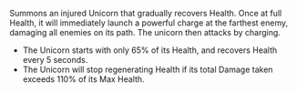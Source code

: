 Summons an injured Unicorn that gradually recovers Health. Once at full Health, it will immediately launch a powerful charge at the farthest enemy, damaging all enemies on its path. The unicorn then attacks by charging.

- The Unicorn starts with only 65% of its Health, and recovers Health every 5 seconds.
- The Unicorn will stop regenerating Health if its total Damage taken exceeds 110% of its Max Health.
